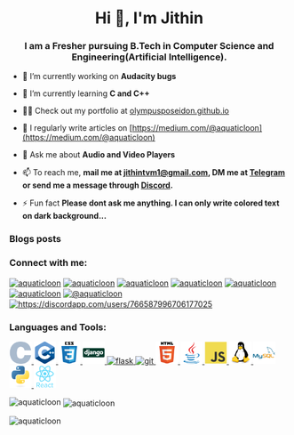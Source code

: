 <h1 align="center">Hi 👋, I'm Jithin</h1>
<h3 align="center">I am a Fresher pursuing B.Tech in Computer Science and Engineering(Artificial Intelligence).</h3>

- 🔭 I’m currently working on **Audacity bugs**

- 🌱 I’m currently learning **C and C++**

- 👨‍💻 Check out my portfolio at [olympusposeidon.github.io](https://olympusposeidon.github.io/)

- 📝 I regularly write articles on [https://medium.com/@aquaticloon](https://medium.com/@aquaticloon)

- 💬 Ask me about **Audio and Video Players**

- 📫 To reach me, **mail me at [jithintvm1@gmail.com](mailto:jithintvm1@gmail.com), DM me at [Telegram](http://t.me/aquaticloon) or send me a message through [Discord]().**

- ⚡ Fun fact **Please dont ask me anything. I can only write colored text on dark background...**

### Blogs posts
<!-- BLOG-POST-LIST:START -->
<!-- BLOG-POST-LIST:END -->

<h3 align="left">Connect with me:</h3>
<p align="left">
<a href="https://dev.to/aquaticloon" target="blank"><img align="center" src="https://cdn.jsdelivr.net/npm/simple-icons@3.0.1/icons/dev-dot-to.svg" alt="aquaticloon" height="30" width="40" /></a>
<a href="https://twitter.com/aquaticloon" target="blank"><img align="center" src="https://cdn.jsdelivr.net/npm/simple-icons@3.0.1/icons/twitter.svg" alt="aquaticloon" height="30" width="40" /></a>
<a href="https://linkedin.com/in/aquaticloon" target="blank"><img align="center" src="https://cdn.jsdelivr.net/npm/simple-icons@3.0.1/icons/linkedin.svg" alt="aquaticloon" height="30" width="40" /></a>
<a href="https://stackoverflow.com/users/aquaticloon" target="blank"><img align="center" src="https://cdn.jsdelivr.net/npm/simple-icons@3.0.1/icons/stackoverflow.svg" alt="aquaticloon" height="30" width="40" /></a>
<a href="https://fb.com/aquaticloon" target="blank"><img align="center" src="https://cdn.jsdelivr.net/npm/simple-icons@3.0.1/icons/facebook.svg" alt="aquaticloon" height="30" width="40" /></a>
<a href="https://instagram.com/_jithin._.john_" target="blank"><img align="center" src="https://cdn.jsdelivr.net/npm/simple-icons@3.0.1/icons/instagram.svg" alt="aquaticloon" height="30" width="40" /></a>
<a href="https://medium.com/@aquaticloon" target="blank"><img align="center" src="https://cdn.jsdelivr.net/npm/simple-icons@3.0.1/icons/medium.svg" alt="@aquaticloon" height="30" width="40" /></a>
<a href="https://discord.gg/https://discordapp.com/users/766587996706177025" target="blank"><img align="center" src="https://cdn.jsdelivr.net/npm/simple-icons@3.0.1/icons/discord.svg" alt="https://discordapp.com/users/766587996706177025" height="30" width="40" /></a>
</p>

<h3 align="left">Languages and Tools:</h3>
<p align="left"> <a href="https://www.cprogramming.com/" target="_blank"> <img src="https://raw.githubusercontent.com/devicons/devicon/master/icons/c/c-original.svg" alt="c" width="40" height="40"/> </a> <a href="https://www.w3schools.com/cpp/" target="_blank"> <img src="https://raw.githubusercontent.com/devicons/devicon/master/icons/cplusplus/cplusplus-original.svg" alt="cplusplus" width="40" height="40"/> </a> <a href="https://www.w3schools.com/css/" target="_blank"> <img src="https://raw.githubusercontent.com/devicons/devicon/master/icons/css3/css3-original-wordmark.svg" alt="css3" width="40" height="40"/> </a> <a href="https://www.djangoproject.com/" target="_blank"> <img src="https://raw.githubusercontent.com/devicons/devicon/master/icons/django/django-original.svg" alt="django" width="40" height="40"/> </a> <a href="https://flask.palletsprojects.com/" target="_blank"> <img src="https://www.vectorlogo.zone/logos/pocoo_flask/pocoo_flask-icon.svg" alt="flask" width="40" height="40"/> </a> <a href="https://git-scm.com/" target="_blank"> <img src="https://www.vectorlogo.zone/logos/git-scm/git-scm-icon.svg" alt="git" width="40" height="40"/> </a> <a href="https://www.w3.org/html/" target="_blank"> <img src="https://raw.githubusercontent.com/devicons/devicon/master/icons/html5/html5-original-wordmark.svg" alt="html5" width="40" height="40"/> </a> <a href="https://www.java.com" target="_blank"> <img src="https://raw.githubusercontent.com/devicons/devicon/master/icons/java/java-original.svg" alt="java" width="40" height="40"/> </a> <a href="https://developer.mozilla.org/en-US/docs/Web/JavaScript" target="_blank"> <img src="https://raw.githubusercontent.com/devicons/devicon/master/icons/javascript/javascript-original.svg" alt="javascript" width="40" height="40"/> </a> <a href="https://www.linux.org/" target="_blank"> <img src="https://raw.githubusercontent.com/devicons/devicon/master/icons/linux/linux-original.svg" alt="linux" width="40" height="40"/> </a> <a href="https://www.mysql.com/" target="_blank"> <img src="https://raw.githubusercontent.com/devicons/devicon/master/icons/mysql/mysql-original-wordmark.svg" alt="mysql" width="40" height="40"/> </a> <a href="https://www.python.org" target="_blank"> <img src="https://raw.githubusercontent.com/devicons/devicon/master/icons/python/python-original.svg" alt="python" width="40" height="40"/> </a> <a href="https://reactjs.org/" target="_blank"> <img src="https://raw.githubusercontent.com/devicons/devicon/master/icons/react/react-original-wordmark.svg" alt="react" width="40" height="40"/> </a> </p>

<p><img align="left" src="https://github-readme-stats.vercel.app/api/top-langs?username=aquaticloon&show_icons=true&locale=en&layout=compact" alt="aquaticloon" /></p>

<p>&nbsp;<img align="center" height="170" width = "400" src="https://github-readme-stats.vercel.app/api?username=aquaticloon&show_icons=true&theme=dracula&title_color=45ff38&text_color=ffffff&locale=en" alt="aquaticloon" /></p>

<p><img align="center" height="200" width = "800" src="https://github-readme-streak-stats.herokuapp.com/?user=aquaticloon&" alt="aquaticloon" /></p>
